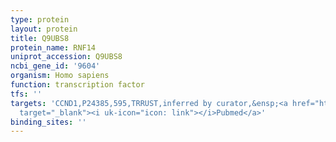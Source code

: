 ```yaml
---
type: protein
layout: protein
title: Q9UBS8
protein_name: RNF14
uniprot_accession: Q9UBS8
ncbi_gene_id: '9604'
organism: Homo sapiens
function: transcription factor
tfs: ''
targets: 'CCND1,P24385,595,TRRUST,inferred by curator,&ensp;<a href="https://www.ncbi.nlm.nih.gov/pubmed/?term=17510080%5Buid%5D"
  target="_blank"><i uk-icon="icon: link"></i>Pubmed</a>'
binding_sites: ''
---
```

